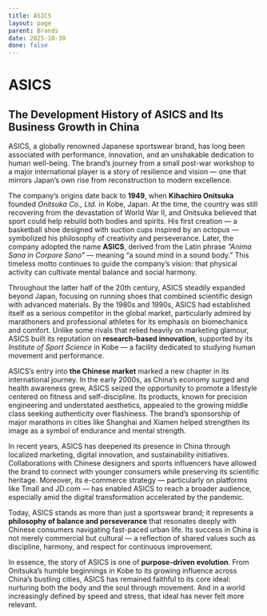 ```yaml
---
title: ASICS
layout: page
parent: Brands
date: 2025-10-30
done: false
---
```


# ASICS

## The Development History of ASICS and Its Business Growth in China

ASICS, a globally renowned Japanese sportswear brand, has long been associated with performance, innovation, and an unshakable dedication to human well-being. The brand’s journey from a small post-war workshop to a major international player is a story of resilience and vision — one that mirrors Japan’s own rise from reconstruction to modern excellence.

The company’s origins date back to **1949**, when **Kihachiro Onitsuka** founded _Onitsuka Co., Ltd._ in Kobe, Japan. At the time, the country was still recovering from the devastation of World War II, and Onitsuka believed that sport could help rebuild both bodies and spirits. His first creation — a basketball shoe designed with suction cups inspired by an octopus — symbolized his philosophy of creativity and perseverance. Later, the company adopted the name **ASICS**, derived from the Latin phrase _“Anima Sana in Corpore Sano”_ — meaning “a sound mind in a sound body.” This timeless motto continues to guide the company’s vision: that physical activity can cultivate mental balance and social harmony.

Throughout the latter half of the 20th century, ASICS steadily expanded beyond Japan, focusing on running shoes that combined scientific design with advanced materials. By the 1980s and 1990s, ASICS had established itself as a serious competitor in the global market, particularly admired by marathoners and professional athletes for its emphasis on biomechanics and comfort. Unlike some rivals that relied heavily on marketing glamour, ASICS built its reputation on **research-based innovation**, supported by its _Institute of Sport Science_ in Kobe — a facility dedicated to studying human movement and performance.

ASICS’s entry into **the Chinese market** marked a new chapter in its international journey. In the early 2000s, as China’s economy surged and health awareness grew, ASICS seized the opportunity to promote a lifestyle centered on fitness and self-discipline. Its products, known for precision engineering and understated aesthetics, appealed to the growing middle class seeking authenticity over flashiness. The brand’s sponsorship of major marathons in cities like Shanghai and Xiamen helped strengthen its image as a symbol of endurance and mental strength.

In recent years, ASICS has deepened its presence in China through localized marketing, digital innovation, and sustainability initiatives. Collaborations with Chinese designers and sports influencers have allowed the brand to connect with younger consumers while preserving its scientific heritage. Moreover, its e-commerce strategy — particularly on platforms like Tmall and JD.com — has enabled ASICS to reach a broader audience, especially amid the digital transformation accelerated by the pandemic.

Today, ASICS stands as more than just a sportswear brand; it represents a **philosophy of balance and perseverance** that resonates deeply with Chinese consumers navigating fast-paced urban life. Its success in China is not merely commercial but cultural — a reflection of shared values such as discipline, harmony, and respect for continuous improvement.

In essence, the story of ASICS is one of **purpose-driven evolution**. From Onitsuka’s humble beginnings in Kobe to its growing influence across China’s bustling cities, ASICS has remained faithful to its core ideal: nurturing both the body and the soul through movement. And in a world increasingly defined by speed and stress, that ideal has never felt more relevant.